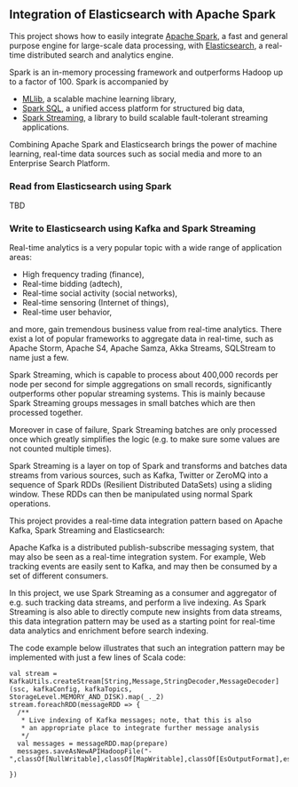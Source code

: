 ## Integration of Elasticsearch with Apache Spark

This project shows how to easily integrate [Apache Spark](http://spark.apache.org), a fast and general purpose engine for 
large-scale data processing, with [Elasticsearch](http://elasticsearch.org), a real-time distributed search and analytics 
engine.

Spark is an in-memory processing framework and outperforms Hadoop up to a factor of 100. Spark is accompanied by 

* [MLlib](https://spark.apache.org/mllib/), a scalable machine learning library,
* [Spark SQL](https://spark.apache.org/sql/), a unified access platform for structured big data,
* [Spark Streaming](https://spark.apache.org/streaming/), a library to build scalable fault-tolerant streaming applications.

Combining Apache Spark and Elasticsearch brings the power of machine learning, real-time data sources such as social media and 
more to an Enterprise Search Platform. 

### Read from Elasticsearch using Spark

TBD

### Write to Elasticsearch using Kafka and Spark Streaming

Real-time analytics is a very popular topic with a wide range of application areas:

* High frequency trading (finance), 
* Real-time bidding (adtech), 
* Real-time social activity (social networks),
* Real-time sensoring (Internet of things),
* Real-time user behavior,

and more, gain tremendous business value from real-time analytics. There exist a lot of popular frameworks to aggregate data in real-time, such as Apache Storm, 
Apache S4, Apache Samza, Akka Streams, SQLStream to name just a few.

Spark Streaming, which is capable to process about 400,000 records per node per second for simple aggregations on small records, significantly outperforms other popular 
streaming systems. This is mainly because Spark Streaming groups messages in small batches which are then processed together. 

Moreover in case of failure, Spark Streaming batches are only processed once which greatly simplifies the logic (e.g. to make sure some values are not counted multiple times).

Spark Streaming is a layer on top of Spark and transforms and batches data streams from various sources, such as Kafka, Twitter or ZeroMQ into a sequence of 
Spark RDDs (Resilient Distributed DataSets) using a sliding window. These RDDs can then be manipulated using normal Spark operations.

This project provides a real-time data integration pattern based on Apache Kafka, Spark Streaming and Elasticsearch: 

Apache Kafka is a distributed publish-subscribe messaging system, that may also be seen as a real-time integration system. For example, Web tracking events are easily sent to Kafka, 
and may then be consumed by a set of different consumers.

In this project, we use Spark Streaming as a consumer and aggregator of e.g. such tracking data streams, and perform a live indexing. As Spark Streaming is also able to directly 
compute new insights from data streams, this data integration pattern may be used as a starting point for real-time data analytics and enrichment before search indexing.

The code example below illustrates that such an integration pattern may be implemented with just a few lines of Scala code:

```
val stream = KafkaUtils.createStream[String,Message,StringDecoder,MessageDecoder](ssc, kafkaConfig, kafkaTopics, StorageLevel.MEMORY_AND_DISK).map(_._2)
stream.foreachRDD(messageRDD => {
  /**
   * Live indexing of Kafka messages; note, that this is also
   * an appropriate place to integrate further message analysis
   */
  val messages = messageRDD.map(prepare)
  messages.saveAsNewAPIHadoopFile("-",classOf[NullWritable],classOf[MapWritable],classOf[EsOutputFormat],esConfig)    
      
})

```
